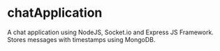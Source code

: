 # chatApplication
A chat application using NodeJS, Socket.io and Express JS Framework. Stores messages with timestamps using MongoDB.
